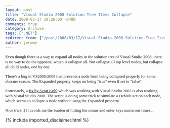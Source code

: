 ```yaml
---
layout: post
title: "Visual Studio 2008 Solution Tree Items Collapse"
date: 2008-03-17 19:26:00 -0400
comments: true
category: Archive
tags: [".NET"]
redirect_from: ["/post/2008/03/17/Visual-Studio-2008-Solution-Tree-Items-Collapse", "/post/2008/03/17/visual-studio-2008-solution-tree-items-collapse"]
author: jerome
---
```

<!-- more -->
<p>
<font face="trebuchet ms,geneva" size="2">Even though there is a way to expand all nodes in the solution tree of Visual Studio 2008, there is no way to do the opposite, which is collapse all. Not collapse all top level nodes, but collapse all&nbsp;child nodes, one by one.</font> 
</p>
<p>
<font face="Trebuchet MS" size="2">There&#39;s a bug in VS2005/2008 that prevents a node from being collapsed properly for some obscure reason. The Expanded property keeps on being &quot;true&quot; even if set to &quot;false&quot;.</font> 
</p>
<p>
<font face="trebuchet ms,geneva" size="2">Fortunately,&nbsp;a </font><a href="http://geekswithblogs.net/scottkuhl/archive/2007/04/09/111195.aspx" title="Scott Kuhl Blog"><font face="trebuchet ms,geneva" size="2">fix by Scott Kuhl</font></a><font face="trebuchet ms,geneva" size="2"> which was working with Visual Studio 2005 is also working with Visual Studio 2008. The script is doing some trick to simulate a DefaultAction each node, which seems to collapse a node without using the Expanded property.</font><font face="trebuchet ms,geneva" size="2">&nbsp;</font> 
</p>
<p>
<font face="trebuchet ms,geneva" size="2">Nice trick :) It avoids me the&nbsp;burden of hitting the minus and enter keys numerous times...</font> 
</p>

{% include imported_disclaimer.html %}
